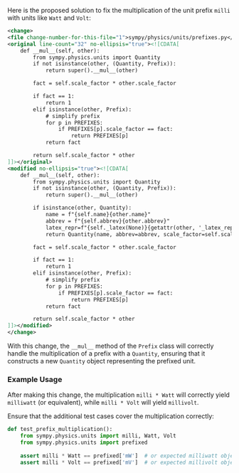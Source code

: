 Here is the proposed solution to fix the multiplication of the unit prefix `milli` with units like `Watt` and `Volt`:

```xml
<change>
<file change-number-for-this-file="1">sympy/physics/units/prefixes.py</file>
<original line-count="32" no-ellipsis="true"><![CDATA[
    def __mul__(self, other):
        from sympy.physics.units import Quantity
        if not isinstance(other, (Quantity, Prefix)):
            return super().__mul__(other)

        fact = self.scale_factor * other.scale_factor

        if fact == 1:
            return 1
        elif isinstance(other, Prefix):
            # simplify prefix
            for p in PREFIXES:
                if PREFIXES[p].scale_factor == fact:
                    return PREFIXES[p]
            return fact

        return self.scale_factor * other
]]></original>
<modified no-ellipsis="true"><![CDATA[
    def __mul__(self, other):
        from sympy.physics.units import Quantity
        if not isinstance(other, (Quantity, Prefix)):
            return super().__mul__(other)

        if isinstance(other, Quantity):
            name = f"{self.name}{other.name}"
            abbrev = f"{self.abbrev}{other.abbrev}"
            latex_repr=f"{self._latex(None)}{getattr(other, '_latex_repr', None)}"
            return Quantity(name, abbrev=abbrev, scale_factor=self.scale_factor * other.scale_factor, latex_repr=latex_repr)

        fact = self.scale_factor * other.scale_factor

        if fact == 1:
            return 1
        elif isinstance(other, Prefix):
            # simplify prefix
            for p in PREFIXES:
                if PREFIXES[p].scale_factor == fact:
                    return PREFIXES[p]
            return fact

        return self.scale_factor * other
]]></modified>
</change>
```

With this change, the `__mul__` method of the `Prefix` class will correctly handle the multiplication of a prefix with a `Quantity`, ensuring that it constructs a new `Quantity` object representing the prefixed unit.

### Example Usage
After making this change, the multiplication `milli * Watt` will correctly yield `milliwatt` (or equivalent), while `milli * Volt` will yield `millivolt`.

Ensure that the additional test cases cover the multiplication correctly:

```python
def test_prefix_multiplication():
    from sympy.physics.units import milli, Watt, Volt
    from sympy.physics.units import prefixed
    
    assert milli * Watt == prefixed['mW']  # or expected milliwatt object
    assert milli * Volt == prefixed['mV']  # or expected millivolt object
```